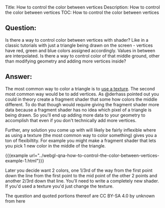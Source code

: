 Title: How to control the color between vertices
Description: How to control the color between vertices
TOC: How to control the color between vertices

## Question:

Is there a way to control color between vertices with shader?
Like in a classic tutorials with just a triangle being drawn on the screen - vertices have red, green and blue colors assigned accordingly. Values in between are interpolated.
Is there a way to control color of that middle ground, other than modifying geometry and adding more vertices inside?

## Answer:

The most common way to color a triangle is to [use a texture](https://webglfundamentals.org/webgl/lessons/webgl-3d-textures.html). The second most common way would be to add vertices. As @derhass pointed out you could in theory create a fragment shader that some how colors the middle different. To do that though would require giving the fragment shader more data because a fragment shader has no idea which pixel of a triangle is being drawn. So you'll end up adding more data to your geometry to accomplish that even if you don't technically add more vertices.

Further, any solution you come up with will likely be fairly inflexible where as using a texture (the most common way to color something) gives you a ton of flexibiltity. For example you might make a fragment shader that lets you pick 1 new color in the middle of the triangle. 

{{{example url="../webgl-qna-how-to-control-the-color-between-vertices-example-1.html"}}}

Later you decide want 2 colors, one 1/3rd of the way from the first point down the line from the first point to the mid point of the other 2 points and another 2/3rd down that line. You'll need to write a completely new shader. If you'd used a texture you'd just change the texture.



<div class="so">
  <div>The question and quoted portions thereof are 
    CC BY-SA 4.0 by
    <a data-href="">unknown</a>
    from
    <a data-href="https://stackoverflow.com/questions/60745502">here</a>
  </div>
</div>
